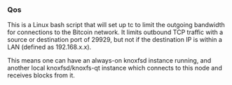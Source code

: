 ### Qos ###

This is a Linux bash script that will set up tc to limit the outgoing bandwidth for connections to the Bitcoin network. It limits outbound TCP traffic with a source or destination port of 29929, but not if the destination IP is within a LAN (defined as 192.168.x.x).

This means one can have an always-on knoxfsd instance running, and another local knoxfsd/knoxfs-qt instance which connects to this node and receives blocks from it.

